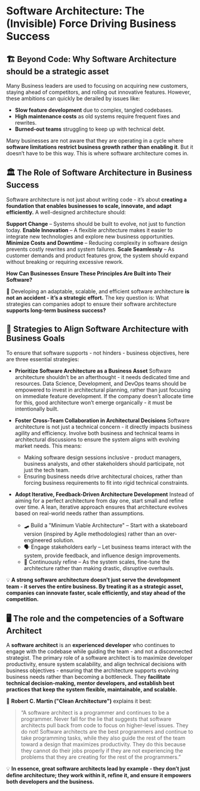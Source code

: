 # Software Architecture: The (Invisible) Force Driving Business Success  



## 🏗️ Beyond Code: Why Software Architecture should be a strategic asset

Many Business leaders are used to focusing on acquiring new customers, staying ahead of competitors, and rolling out innovative features. However, these ambitions can quickly be derailed by issues like:

- **Slow feature development** due to complex, tangled codebases.  
- **High maintenance costs** as old systems require frequent fixes and rewrites.  
- **Burned-out teams** struggling to keep up with technical debt.

Many businesses are not aware that they are operating in a cycle where **software limitations restrict business growth rather than enabling it**. But it doesn’t have to be this way. This is where software architecture comes in. 

## 🏛️ The Role of Software Architecture in Business Success 

Software architecture is not just about writing code - it’s about **creating a foundation that enables businesses to scale, innovate, and adapt efficiently.** A well-designed architecture should:

**Support Change** – Systems should be built to evolve, not just to function today.
**Enable Innovation** – A flexible architecture makes it easier to integrate new technologies and explore new business opportunities.
**Minimize Costs and Downtime** – Reducing complexity in software design prevents costly rewrites and system failures.
**Scale Seamlessly** – As customer demands and product features grow, the system should expand without breaking or requiring excessive rework.

**How Can Businesses Ensure These Principles Are Built into Their Software?**

🧩 Developing an adaptable, scalable, and efficient software architecture **is not an accident - it’s a strategic effort.** The key question is: What strategies can companies adopt to ensure their software architecture **supports long-term business success?**

## 🎯 Strategies to Align Software Architecture with Business Goals

To ensure that software supports - not hinders - business objectives, here are three essential strategies:

- **Prioritize Software Architecture as a Business Asset**
  Software architecture shouldn’t be an afterthought - it needs dedicated time and resources. Data Science, Development, and DevOps teams should be empowered to invest in architectural planning, rather than just focusing on immediate feature development. If the company doesn’t allocate time for this, good architecture won’t emerge organically - it must be intentionally built.

- **Foster Cross-Team Collaboration in Architectural Decisions**
  Software architecture is not just a technical concern - it directly impacts business agility and efficiency. Involve both business and technical teams in architectural discussions to ensure the system aligns with evolving market needs. This means:
  - Making software design sessions inclusive - product managers, business analysts, and other stakeholders should participate, not just the tech team.
  - Ensuring business needs drive architectural choices, rather than forcing business requirements to fit into rigid technical constraints.

- **Adopt Iterative, Feedback-Driven Architecture Development**
  Instead of aiming for a perfect architecture from day one, start small and refine over time. A lean, iterative approach ensures that architecture evolves based on real-world needs rather than assumptions.
  - 🛹 Build a "Minimum Viable Architecture" – Start with a skateboard version (inspired by Agile methodologies) rather than an over-engineered solution.
  - 🗣 Engage stakeholders early – Let business teams interact with the system, provide feedback, and influence design improvements.
  - 🔧 Continuously refine – As the system scales, fine-tune the architecture rather than making drastic, disruptive overhauls.

💡 **A strong software architecture doesn’t just serve the development team - it serves the entire business. By treating it as a strategic asset, companies can innovate faster, scale efficiently, and stay ahead of the competition.**

## 🖥️ The role and the competencies of a Software Architect

A **software architect** is an **experienced developer** who continues to engage with the codebase while guiding the team - and not a disconnected strategist. The primary role of a software architect is to maximize developer productivity, ensure system scalability, and align technical decisions with business objectives - ensuring that the architecture supports evolving business needs rather than becoming a bottleneck. They **facilitate technical decision-making, mentor developers, and establish best practices that keep the system flexible, maintainable, and scalable.**

📖 **Robert C. Martin ("Clean Architecture")** explains it best:  

> “A software architect is a programmer and continues to be a programmer. Never fall for the lie that suggests that software architects pull back from code to focus on higher-level issues. They do not! Software architects are the best programmers and continue to take programming tasks, while they also guide the rest of the team toward a design that maximizes productivity. They do this because they cannot do their jobs properly if they are not experiencing the problems that they are creating for the rest of the programmers.”  

💡 **In essence, great software architects lead by example - they don’t just define architecture; they work within it, refine it, and ensure it empowers both developers and the business.**

